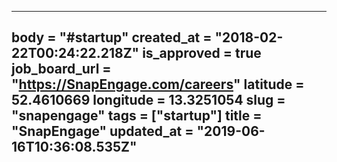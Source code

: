 ---
body = "#startup"
created_at = "2018-02-22T00:24:22.218Z"
is_approved = true
job_board_url = "https://SnapEngage.com/careers"
latitude = 52.4610669
longitude = 13.3251054
slug = "snapengage"
tags = ["startup"]
title = "SnapEngage"
updated_at = "2019-06-16T10:36:08.535Z"
---